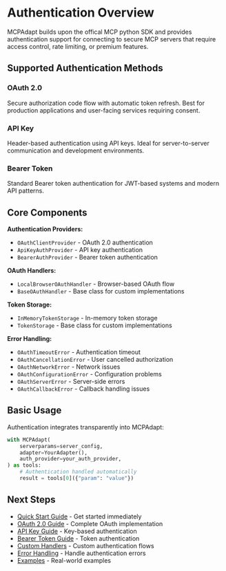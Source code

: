 # Authentication Overview

MCPAdapt builds upon the offical MCP python SDK and provides authentication support for connecting to secure MCP servers that require access control, rate limiting, or premium features.

## Supported Authentication Methods

### OAuth 2.0
Secure authorization code flow with automatic token refresh. Best for production applications and user-facing services requiring consent.

### API Key
Header-based authentication using API keys. Ideal for server-to-server communication and development environments.

### Bearer Token
Standard Bearer token authentication for JWT-based systems and modern API patterns.

## Core Components

**Authentication Providers:**
- `OAuthClientProvider` - OAuth 2.0 authentication
- `ApiKeyAuthProvider` - API key authentication  
- `BearerAuthProvider` - Bearer token authentication

**OAuth Handlers:**
- `LocalBrowserOAuthHandler` - Browser-based OAuth flow
- `BaseOAuthHandler` - Base class for custom implementations

**Token Storage:**
- `InMemoryTokenStorage` - In-memory token storage
- `TokenStorage` - Base class for custom implementations

**Error Handling:**
- `OAuthTimeoutError` - Authentication timeout
- `OAuthCancellationError` - User cancelled authorization
- `OAuthNetworkError` - Network issues
- `OAuthConfigurationError` - Configuration problems
- `OAuthServerError` - Server-side errors
- `OAuthCallbackError` - Callback handling issues

## Basic Usage

Authentication integrates transparently into MCPAdapt:

```python
with MCPAdapt(
    serverparams=server_config,
    adapter=YourAdapter(),
    auth_provider=your_auth_provider,
) as tools:
    # Authentication handled automatically
    result = tools[0]({"param": "value"})
```

## Next Steps

- [Quick Start Guide](quickstart.md) - Get started immediately
- [OAuth 2.0 Guide](oauth.md) - Complete OAuth implementation
- [API Key Guide](api-key.md) - Key-based authentication
- [Bearer Token Guide](bearer-token.md) - Token authentication
- [Custom Handlers](custom-handlers.md) - Custom authentication flows
- [Error Handling](error-handling.md) - Handle authentication errors
- [Examples](examples.md) - Real-world examples
